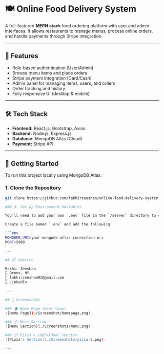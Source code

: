 # 🍽️ Online Food Delivery System

A full-featured **MERN stack** food ordering platform with user and admin interfaces. It allows restaurants to manage menus, process online orders, and handle payments through Stripe integration.

---

## 🚀 Features

- Role-based authentication (User/Admin)
- Browse menu items and place orders
- Stripe payment integration (Card/Cash)
- Admin panel for managing items, users, and orders
- Order tracking and history
- Fully responsive UI (desktop & mobile)

---

## 🛠 Tech Stack

- **Frontend:** React.js, Bootstrap, Axios  
- **Backend:** Node.js, Express.js  
- **Database:** MongoDB Atlas (Cloud)  
- **Payment:** Stripe API  

---

## 🧪 Getting Started

To run this project locally using MongoDB Atlas:

### 1. Clone the Repository

```bash
git clone https://github.com/fakhirzeeshan/online-food-delivery-system.git

### 3. Set Up Environment Variables

You’ll need to add your own `.env` file in the `/server` directory to connect the backend to MongoDB Atlas.

Create a file named `.env` and add the following:

```env
MONGODB_URI=your-mongodb-atlas-connection-uri
PORT=5000

---

## 📫 Contact

Fakhir Zeeshan
📍 Bronx, NY
📧 fakhirzeeshan02@gmail.com
🔗 LinkedIn

---

## 📸 Screenshots

### 🏠 Home Page (User View)
![Home Page](./Screenshot/homepage.png)

### 📦 Menu Section
![Menu Section](./Screenshots/menu.png)

### 📦 Pizza's individual Section
![Pizza's Section](./Screenshots/pizza's.png)

---

